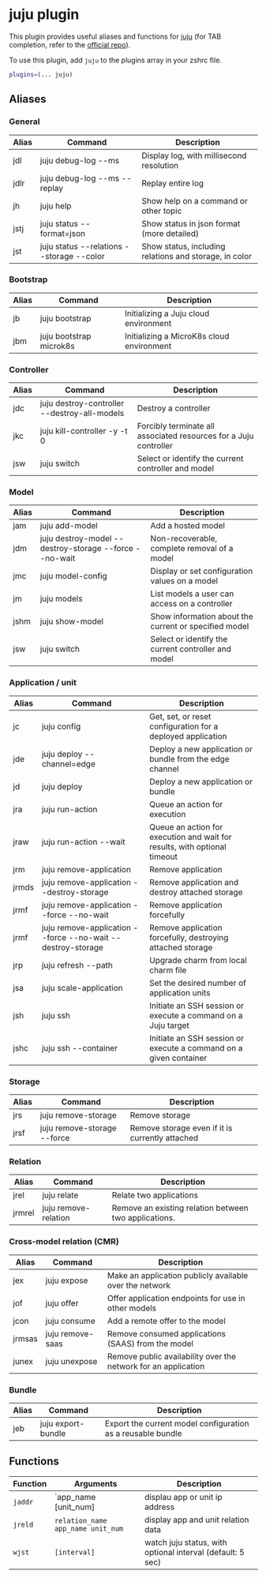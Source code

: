 # juju plugin

This plugin provides useful aliases and functions for [juju](https://juju.is/)
(for TAB completion, refer to the 
[official repo](https://github.com/juju/juju/blob/develop/etc/bash_completion.d/juju)).

To use this plugin, add `juju` to the plugins array in your zshrc file.

```zsh
plugins=(... juju)
```

## Aliases

### General
| Alias | Command                                                | Description                                                               |
|-------|--------------------------------------------------------|---------------------------------------------------------------------------|
| jdl   | juju debug-log --ms                                    | Display log, with millisecond resolution                                  |
| jdlr  | juju debug-log --ms --replay                           | Replay entire log                                                         |
| jh    | juju help                                              | Show help on a command or other topic                                     |
| jstj  | juju status --format=json                              | Show status in json format (more detailed)                                |
| jst   | juju status --relations --storage --color              | Show status, including relations and storage, in color                    |

### Bootstrap
| Alias | Command                                                | Description                                                               |
|-------|--------------------------------------------------------|---------------------------------------------------------------------------|
| jb    | juju bootstrap                                         | Initializing a Juju cloud environment                                     |
| jbm   | juju bootstrap microk8s                                | Initializing a MicroK8s cloud environment                                 |

### Controller
| Alias | Command                                                | Description                                                               |
|-------|--------------------------------------------------------|---------------------------------------------------------------------------|
| jdc   | juju destroy-controller --destroy-all-models           | Destroy a controller                                                      |
| jkc   | juju kill-controller -y -t 0                           | Forcibly terminate all associated resources for a Juju controller         |
| jsw   | juju switch                                            | Select or identify the current controller and model                       |

### Model
| Alias | Command                                                | Description                                                               |
|-------|--------------------------------------------------------|---------------------------------------------------------------------------|
| jam   | juju add-model                                         | Add a hosted model                                                        |
| jdm   | juju destroy-model --destroy-storage --force --no-wait | Non-recoverable, complete removal of a model                              |
| jmc   | juju model-config                                      | Display or set configuration values on a model                            |
| jm    | juju models                                            | List models a user can access on a controller                             |
| jshm  | juju show-model                                        | Show information about the current or specified model                     |
| jsw   | juju switch                                            | Select or identify the current controller and model                       |

### Application / unit
| Alias | Command                                                | Description                                                               |
|-------|--------------------------------------------------------|---------------------------------------------------------------------------|
| jc    | juju config                                            | Get, set, or reset configuration for a deployed application               |
| jde   | juju deploy --channel=edge                             | Deploy a new application or bundle from the edge channel                  |
| jd    | juju deploy                                            | Deploy a new application or bundle                                        |
| jra   | juju run-action                                        | Queue an action for execution                                             |
| jraw  | juju run-action --wait                                 | Queue an action for execution and wait for results, with optional timeout |
| jrm   | juju remove-application                                | Remove application                                                        |
| jrmds | juju remove-application --destroy-storage              | Remove application and destroy attached storage                           |
| jrmf  | juju remove-application --force --no-wait              | Remove application forcefully                                             |
| jrmf  | juju remove-application --force --no-wait --destroy-storage | Remove application forcefully, destroying attached storage           |
| jrp   | juju refresh --path                                    | Upgrade charm from local charm file                                       |
| jsa   | juju scale-application                                 | Set the desired number of application units                               |
| jsh   | juju ssh                                               | Initiate an SSH session or execute a command on a Juju target             |
| jshc  | juju ssh --container                                   | Initiate an SSH session or execute a command on a given container         |

### Storage
| Alias | Command                                                | Description                                                               |
|-------|--------------------------------------------------------|---------------------------------------------------------------------------|
| jrs   | juju remove-storage                                    | Remove storage                                                            |
| jrsf  | juju remove-storage --force                            | Remove storage even if it is currently attached                           |


### Relation
| Alias  | Command                                               | Description                                                               |
|--------|-------------------------------------------------------|---------------------------------------------------------------------------|
| jrel   | juju relate                                           | Relate two applications                                                   |
| jrmrel | juju remove-relation                                  | Remove an existing relation between two applications.                     |

### Cross-model relation (CMR)
| Alias  | Command                                               | Description                                                               |
|--------|-------------------------------------------------------|---------------------------------------------------------------------------|
| jex    | juju expose                                           | Make an application publicly available over the network                   |
| jof    | juju offer                                            | Offer application endpoints for use in other models                       |
| jcon   | juju consume                                          | Add a remote offer to the model                                           |
| jrmsas | juju remove-saas                                      | Remove consumed applications (SAAS) from the model                        |
| junex  | juju unexpose                                         | Remove public availability over the network for an application            |

### Bundle
| Alias | Command                                                | Description                                                               |
|-------|--------------------------------------------------------|---------------------------------------------------------------------------|
| jeb   | juju export-bundle                                     | Export the current model configuration as a reusable bundle               |

## Functions

| Function | Arguments                         | Description                                                |
|----------|-----------------------------------|------------------------------------------------------------|
| `jaddr`  | `app_name [unit_num]              | displau app or unit ip address                             |
| `jreld`  | `relation_name app_name unit_num` | display app and unit relation data                         |
| `wjst`   | `[interval]`                      | watch juju status, with optional interval (default: 5 sec) |

